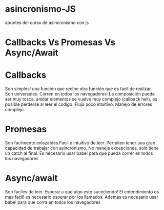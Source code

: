 # asincronismo-JS
apuntes del curso de asincronismo con js 

# Callbacks Vs Promesas Vs Async/Await

# Callbacks <br>
Son simples! una función que recibe otra función que es facil de realizar. Son universales. Corren en todos los navegadores!
La composición puede ser muy tosca, anidar elementos se vuelve muy complejo (callback hell), es posible perderse al leer el codigo. Flujo poco intuitivo. Manejo de errores complejo.

# Promesas <br>
Son facilmente enlazables.Facil e intuitivo de leer. Permiten tener una gran capacidad de trabajar con asincronismo.
No maneja excepciones, solo tiene un catch al final. Es necesario usar babel para que pueda correr en todos los navegadores

# Async/await <br>
Son faciles de leer. Esperar a que algo este sucediendo! El entendimiento es mas facil!
es necesario esperar por los llamados. Ademas es necesario usar babel para que corra en todos los navegadores
